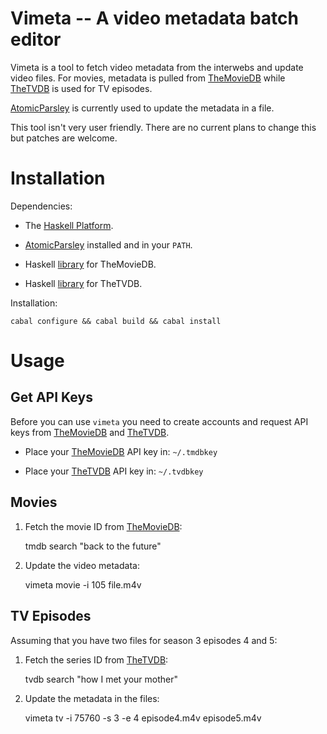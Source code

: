 # Vimeta -- A video metadata batch editor

Vimeta is a tool to fetch video metadata from the interwebs and update
video files.  For movies, metadata is pulled from [TheMovieDB][] while
[TheTVDB][] is used for TV episodes.

[AtomicParsley][] is currently used to update the metadata in a file.

This tool isn't very user friendly.  There are no current plans to
change this but patches are welcome.

# Installation

Dependencies:

  * The [Haskell Platform][].

  * [AtomicParsley] installed and in your `PATH`.

  * Haskell [library][hsm] for TheMovieDB.

  * Haskell [library][hst] for TheTVDB.

Installation:

    cabal configure && cabal build && cabal install

# Usage

## Get API Keys

Before you can use `vimeta` you need to create accounts and request
API keys from [TheMovieDB] and [TheTVDB].

  * Place your [TheMovieDB] API key in: `~/.tmdbkey`

  * Place your [TheTVDB] API key in: `~/.tvdbkey`

## Movies

  1. Fetch the movie ID from [TheMovieDB][]:

        tmdb search "back to the future"

  2. Update the video metadata:

        vimeta movie -i 105 file.m4v

## TV Episodes

Assuming that you have two files for season 3 episodes 4 and 5:

  1. Fetch the series ID from [TheTVDB][]:

        tvdb search "how I met your mother"

  2. Update the metadata in the files:

        vimeta tv -i 75760 -s 3 -e 4 episode4.m4v episode5.m4v

[TheMovieDB]: http://www.themoviedb.org/
[TheTVDB]: http://thetvdb.com/
[AtomicParsley]: http://atomicparsley.sourceforge.net/
[Haskell Platform]: http://www.haskell.org/platform/
[hsm]: https://github.com/pjones/themoviedb
[hst]: https://github.com/pjones/thetvdb
